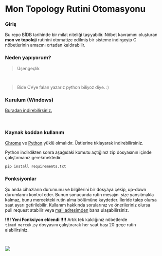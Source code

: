 # Mon Topology Rutini Otomasyonu

### Giriş
Bu repo BİDB tarihinde bir milat niteliği taşıyabilir. Nöbet kavramını oluşturan **mon ve topoloji** rutinini otomatize edilmiş bir sisteme indirgeyip C nöbetlerinin amacını ortadan kaldırabilir.

### Neden yapıyorum?

> Üşengeçlik
<br>

> Bide CVye falan yazarız python biliyoz diye. :)


### Kurulum (Windows)
[Buradan indirebilirsiniz.](https://github.com/the-src/mon-and-topology/releases/tag/v1.0)

<br>

### Kaynak koddan kullanım

[Chrome](https://dl.google.com/tag/s/appguid%3D%7B8A69D345-D564-463C-AFF1-A69D9E530F96%7D%26iid%3D%7B4B77B947-B1C7-F937-671D-C61FBD15373E%7D%26lang%3Dtr%26browser%3D4%26usagestats%3D1%26appname%3DGoogle%2520Chrome%26needsadmin%3Dprefers%26ap%3Dx64-stable-statsdef_1%26brand%3DFKPE%26installdataindex%3Dempty/update2/installers/ChromeSetup.exe) ve [Python](https://www.python.org/ftp/python/3.10.0/python-3.10.0-amd64.exe) yüklü olmalıdır. Üstlerine tıklayarak indirebilirsiniz.

Python indirdikten sonra aşağıdaki komutu açtığınız zip dosyasının içinde çalıştırmanız gerekmektedir.

```pip install requirements.txt```

### Fonksiyonlar

<!-- Topology sisteminde değişiklik olursa kodda bazı kısımların güncellenmesi gerekebilir. -->
<!-- Mon için şu anda süper bir rutin alıyor, test edilmedi (artık edildi) ama text formatlaması çok iyi oldu; kendimi aştım orda. -->

Şu anda cihazların durumunu ve bilgilerini bir dosyaya çekip, up-down durumlarını kontrol eder. Bunun sonucunda rutin mesajını size yansıtmakla kalmaz, bunu mercekteki rutin alma bölümüne kaydeder. İleride talep olursa saat ayarı getirilebilir. Kullanım hakkında sorularınız ve önerileriniz olursa pull request atabilir veya [mail adresimden](mailto:saraclioglu20@itu.edu.tr) bana ulaşabilirsiniz.

**!!!! Yeni Fonksiyon eklendi !!!!**
Artık tek kaldığınız nöbetlerde `timed_mercek.py` dosyasını çalıştırarak her saat başı 20 geçe <!-- çaktırmadan --> rutin alabilirsiniz.

<br>

![](https://media.giphy.com/media/F6L3rTYMhBJL6D0qDL/giphy.gif)
